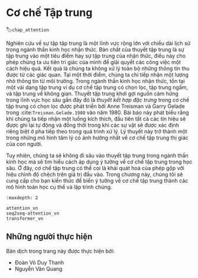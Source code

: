 <!--
# Attention Mechanisms
-->

# Cơ chế Tập trung
:label:`chap_attention`

<!--
As a bit of a historical digression, attention research is an enormous field with a long history in cognitive neuroscience.
Focalization, concentration of consciousness are of the essence of attention, which enable the human to prioritize the perception in order to deal effectively with others.
As a result, we do not process all the information that is available in the sensory input.
At any time, we are aware of only a small fraction of the information in the environment.
In cognitive neuroscience, there are several types of attention such as selective attention, covert attention, and spatial attention.
The theory ignites the spark in recent deep learning is the *feature integration theory* of the selective attention, 
which was developed by Anne Treisman and Garry Gelade through the paper :cite:`Treisman.Gelade.1980` in 1980.
This paper declares that when perceiving a stimulus, features are registered early, automatically, and in parallel, while objects are identified separately and at a later stage in processing.
The theory has been one of the most influential psychological models of human visual attention.
-->

Nghiên cứu về sự tập tập trung là một lĩnh vực rộng lớn với chiều dài lịch sử trong ngành thần kinh học nhận thức.
Bản chất của thuyết tập trung là sự tập trung vào một tiêu điểm hay sự tập trung của nhận thức, điều này cho phép chúng ta ưu tiên tri giác của mình để giải quyết các công việc một cách hiệu quả. <!-- Nguyên bản: Focalization, concentration of consciousness are. Hơi confused chỗ này "to be" thì chia số nhiều mà lại dùng dấy phảy? Không hiểu hai cụm danh từ đó tương đương nhau hay khác nhau nữa :-( Reviewer consider đoạn này nhé ;) -->
Kết quả là chúng ta không xử lý toàn bộ những thông tin thu được từ các giác quan.
Tại một thời điểm, chúng ta chỉ tiếp nhận một lượng nhỏ thông tin từ môi trường.
Trong ngành thần kinh học nhận thức, tồn tại một vài dạng tập trung ví dụ cơ chế tập trung có chọn lọc, tập trung ngầm, và tập trung về không gian.
Thuyết tập trung khơi gợi nguồn cảm hứng trong lĩnh vực học sâu gần đây đó là *thuyết kết hợp đặc trưng* trong cơ chế tập trung có chọn lọc được phát triển bởi Anne Treisman và Garry Gelade trong :cite:`Treisman.Gelade.1980` vào năm 1980.
Bài báo này phát biểu rằng khi chúng ta tiếp nhận một luồng kích thích, đầu tiên tất cả các tín hiệu sẽ được ghi lại tự động và đồng thời trong khi các sự vật sẽ được xác định riêng biệt ở pha tiếp theo trong quá trình xử lý. <!--feature dịch là đặc trưng nghe k xuôi bằng tín hiệu trong neuroscience: ý kiến cá nhân-->
Lý thuyết này trở thành một trong những mô hình tâm lý có ảnh hưởng nhất về cơ chế tập trung thị giác của con người.


<!--
However, we will not indulge in too much theory of attention in neuroscience, but rather focus on applying the attention idea in deep learning,
where attention can be seen as a generalized pooling method with bias alignment over inputs.
In this chapter, we will provide you with some intuition about how to transform the attention idea to the concrete mathematics models, and make them work.
-->

Tuy nhiên, chúng ta sẽ không đi sâu vào thuyết tập trung trong ngành thần kinh học mà sẽ tìm hiểu cách áp dụng ý tưởng về cơ chế tập trung trong học sâu. Ở đây, cơ chế tập trung có thể coi là khái quát hoá của phép gộp với hiệu chỉnh độ chệch trên giá trị đầu vào.
Trong chương này, chúng tôi sẽ cung cấp cho bạn kiến thức để biến ý tưởng về cơ chế tập trung thành các mô hình toán học cụ thể và lập trình chúng.

```toc
:maxdepth: 2

attention_vn
seq2seq-attention_vn
transformer_vn
```


## Những người thực hiện
Bản dịch trong trang này được thực hiện bởi:

* Đoàn Võ Duy Thanh
* Nguyễn Văn Quang

